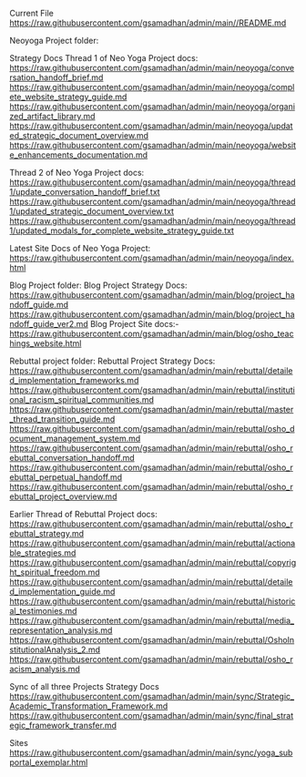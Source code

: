 

Current File
https://raw.githubusercontent.com/gsamadhan/admin/main//README.md


Neoyoga Project folder:
<!--https://raw.githubusercontent.com/gsamadhan/admin/main/neoyoga/[FILENAME] -->

Strategy Docs
Thread 1 of Neo Yoga Project docs:
https://raw.githubusercontent.com/gsamadhan/admin/main/neoyoga/conversation_handoff_brief.md
https://raw.githubusercontent.com/gsamadhan/admin/main/neoyoga/complete_website_strategy_guide.md
https://raw.githubusercontent.com/gsamadhan/admin/main/neoyoga/organized_artifact_library.md
https://raw.githubusercontent.com/gsamadhan/admin/main/neoyoga/updated_strategic_document_overview.md
https://raw.githubusercontent.com/gsamadhan/admin/main/neoyoga/website_enhancements_documentation.md

Thread 2 of Neo Yoga Project docs:
https://raw.githubusercontent.com/gsamadhan/admin/main/neoyoga/thread1/update_conversation_handoff_brief.txt
https://raw.githubusercontent.com/gsamadhan/admin/main/neoyoga/thread1/updated_strategic_document_overview.txt
https://raw.githubusercontent.com/gsamadhan/admin/main/neoyoga/thread1/updated_modals_for_complete_website_strategy_guide.txt
 
Latest Site Docs of Neo Yoga Project:
https://raw.githubusercontent.com/gsamadhan/admin/main/neoyoga/index.html


Blog Project folder:
Blog Project Strategy Docs:
https://raw.githubusercontent.com/gsamadhan/admin/main/blog/project_handoff_guide.md
https://raw.githubusercontent.com/gsamadhan/admin/main/blog/project_handoff_guide_ver2.md
Blog Project Site docs:-
https://raw.githubusercontent.com/gsamadhan/admin/main/blog/osho_teachings_website.html


Rebuttal project folder: 
Rebuttal Project Strategy Docs:
https://raw.githubusercontent.com/gsamadhan/admin/main/rebuttal/detailed_implementation_frameworks.md
https://raw.githubusercontent.com/gsamadhan/admin/main/rebuttal/institutional_racism_spiritual_communities.md
https://raw.githubusercontent.com/gsamadhan/admin/main/rebuttal/master_thread_transition_guide.md
https://raw.githubusercontent.com/gsamadhan/admin/main/rebuttal/osho_document_management_system.md
https://raw.githubusercontent.com/gsamadhan/admin/main/rebuttal/osho_rebuttal_conversation_handoff.md
https://raw.githubusercontent.com/gsamadhan/admin/main/rebuttal/osho_rebuttal_perpetual_handoff.md
https://raw.githubusercontent.com/gsamadhan/admin/main/rebuttal/osho_rebuttal_project_overview.md

Earlier Thread  of Rebuttal  Project docs:
https://raw.githubusercontent.com/gsamadhan/admin/main/rebuttal/osho_rebuttal_strategy.md
https://raw.githubusercontent.com/gsamadhan/admin/main/rebuttal/actionable_strategies.md
https://raw.githubusercontent.com/gsamadhan/admin/main/rebuttal/copyright_spiritual_freedom.md
https://raw.githubusercontent.com/gsamadhan/admin/main/rebuttal/detailed_implementation_guide.md
https://raw.githubusercontent.com/gsamadhan/admin/main/rebuttal/historical_testimonies.md
https://raw.githubusercontent.com/gsamadhan/admin/main/rebuttal/media_representation_analysis.md
https://raw.githubusercontent.com/gsamadhan/admin/main/rebuttal/OshoInstitutionalAnalysis_2.md
https://raw.githubusercontent.com/gsamadhan/admin/main/rebuttal/osho_racism_analysis.md


Sync of all three Projects
Strategy Docs
https://raw.githubusercontent.com/gsamadhan/admin/main/sync/Strategic_Academic_Transformation_Framework.md
https://raw.githubusercontent.com/gsamadhan/admin/main/sync/final_strategic_framework_transfer.md


Sites
https://raw.githubusercontent.com/gsamadhan/admin/main/sync/yoga_subportal_exemplar.html






